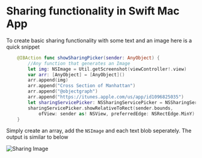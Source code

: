 # Sharing functionality in Swift Mac App

To create basic sharing functionality with some text and an image here is a quick snippet

```swift
	@IBAction func showSharingPicker(sender: AnyObject) {
		//Any function that generates an Image
		let img: NSImage = Util.getScreenshot(viewController!.view)
		var arr: [AnyObject] = [AnyObject]()
		arr.append(img)
		arr.append("Cross Section of Manhattan")
		arr.append("@objectgraph")
		arr.append("https://itunes.apple.com/us/app/id1096825035")
		let sharingServicePicker: NSSharingServicePicker = NSSharingServicePicker(items: arr)
		sharingServicePicker.showRelativeToRect(sender.bounds, 
			ofView: sender as! NSView, preferredEdge: NSRectEdge.MinY)
	}

```

Simply create an array, add the `NSImage` and each text blob seperately. The output is similar to below

![Sharing Image](http://webapps.objectgraph.com/til/img/sharing.png)